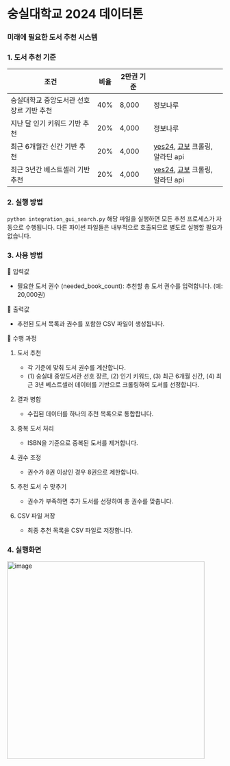# 숭실대학교 2024 데이터톤
### 미래에 필요한 도서 추천 시스템
### 1. 도서 추천 기준

 | 조건 | 비율 | 2만권 기준 |  |
| --- | --- | --- | --- |
| 숭실대학교 중앙도서관 선호 장르 기반 추천 | 40% | 8,000 | 정보나루 |
| 지난 달 인기 키워드 기반 추천 | 20% | 4,000 | 정보나루 |
| 최근 6개월간 신간 기반 추천 | 20% | 4,000 | [yes24](https://www.yes24.com/Product/Category/AttentionNewProduct?categoryNumber=001001&pageNumber=17&pageSize=120&newProductType=ATTENTION), [교보](https://product.kyobobook.co.kr/new/KOR#?page=1&sort=new&year=2024&month=11&week=4&per=20&saleCmdtDvsnCode=KOR&gubun=newGubun&saleCmdtClstCode=) 크롤링, 알라딘 api  |
| 최근 3년간 베스트셀러 기반 추천 | 20% | 4,000 | [yes24](https://www.yes24.com/Product/Category/BestSeller?categoryNumber=001&pageNumber=1&pageSize=200&goodsStatGb=06), [교보](https://store.kyobobook.co.kr/bestseller/total/weekly) 크롤링, 알라딘 api |

### 2. 실행 방법
``` python integration_gui_search.py ```
해당 파일을 실행하면 모든 추천 프로세스가 자동으로 수행됩니다. 다른 파이썬 파일들은 내부적으로 호출되므로 별도로 실행할 필요가 없습니다.

### 3. 사용 방법

📌 입력값
- 필요한 도서 권수 (needed_book_count): 추천할 총 도서 권수를 입력합니다. (예: 20,000권)

📌 출력값
- 추천된 도서 목록과 권수를 포함한 CSV 파일이 생성됩니다.

📌 수행 과정
1. 도서 추천
    - 각 기준에 맞춰 도서 권수를 계산합니다.
    - (1) 숭실대 중앙도서관 선호 장르, (2) 인기 키워드, (3) 최근 6개월 신간, (4) 최근 3년 베스트셀러 데이터를 기반으로 크롤링하여 도서를 선정합니다.

2. 결과 병합
    - 수집된 데이터를 하나의 추천 목록으로 통합합니다.

3. 중복 도서 처리
    - ISBN을 기준으로 중복된 도서를 제거합니다.

4. 권수 조정
    - 권수가 8권 이상인 경우 8권으로 제한합니다.

5. 추천 도서 수 맞추기
    - 권수가 부족하면 추가 도서를 선정하여 총 권수를 맞춥니다.

6. CSV 파일 저장
    - 최종 추천 목록을 CSV 파일로 저장합니다.

### 4. 실행화면

<img width="461" alt="image" src="https://github.com/user-attachments/assets/65640a2b-3da4-47dc-916a-f206a2092435" />
